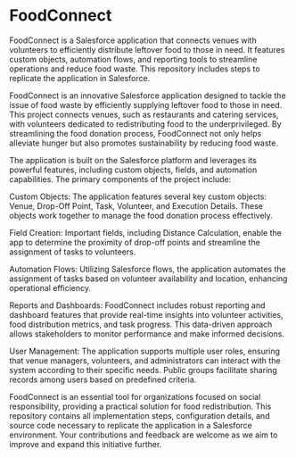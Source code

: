 # FoodConnect
FoodConnect is a Salesforce application that connects venues with volunteers to efficiently distribute leftover food to those in need. It features custom objects, automation flows, and reporting tools to streamline operations and reduce food waste. This repository includes steps to replicate the application in Salesforce.


FoodConnect is an innovative Salesforce application designed to tackle the issue of food waste by efficiently supplying leftover food to those in need. This project connects venues, such as restaurants and catering services, with volunteers dedicated to redistributing food to the underprivileged. By streamlining the food donation process, FoodConnect not only helps alleviate hunger but also promotes sustainability by reducing food waste.

The application is built on the Salesforce platform and leverages its powerful features, including custom objects, fields, and automation capabilities. The primary components of the project include:

Custom Objects: The application features several key custom objects: Venue, Drop-Off Point, Task, Volunteer, and Execution Details. These objects work together to manage the food donation process effectively.

Field Creation: Important fields, including Distance Calculation, enable the app to determine the proximity of drop-off points and streamline the assignment of tasks to volunteers.

Automation Flows: Utilizing Salesforce flows, the application automates the assignment of tasks based on volunteer availability and location, enhancing operational efficiency.

Reports and Dashboards: FoodConnect includes robust reporting and dashboard features that provide real-time insights into volunteer activities, food distribution metrics, and task progress. This data-driven approach allows stakeholders to monitor performance and make informed decisions.

User Management: The application supports multiple user roles, ensuring that venue managers, volunteers, and administrators can interact with the system according to their specific needs. Public groups facilitate sharing records among users based on predefined criteria.

FoodConnect is an essential tool for organizations focused on social responsibility, providing a practical solution for food redistribution. This repository contains all implementation steps, configuration details, and source code necessary to replicate the application in a Salesforce environment. Your contributions and feedback are welcome as we aim to improve and expand this initiative further.
